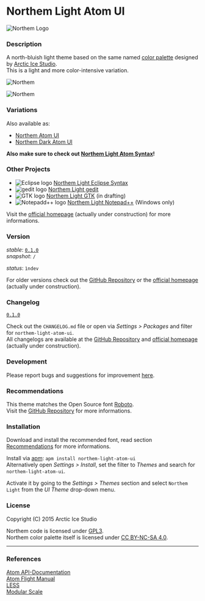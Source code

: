 # Northem Light Atom UI

![Northem Logo](https://raw.githubusercontent.com/arcticicestudio/northem-dark-light-ui/master/res/image/northem-logo.png)

### Description
A north-bluish light theme based on the same named [color palette](https://github.com/arcticicestudio/northem) designed by [Arctic Ice Studio](http://arcticicestudio.com).  
This is a light and more color-intensive variation.

![Northem](https://raw.githubusercontent.com/arcticicestudio/northem-light-atom-ui/master/res/image/northem-light.png)

![Northem](https://raw.githubusercontent.com/arcticicestudio/northem-light-atom-ui/master/res/image/preview-screenshot.png)

### Variations
Also available as:
  - [Northem Atom UI](https://github.com/arcticicestudio/northem-atom-ui)
  - [Northem Dark Atom UI](https://github.com/arcticicestudio/northem-dark-atom-ui)

__Also make sure to check out [Northem Light Atom Syntax](https://github.com/arcticicestudio/northem-light-atom-syntax)!__

### Other Projects
  - ![Eclipse logo](https://eclipse.org/favicon.ico) [Northem Light Eclipse Syntax](https://github.com/arcticicestudio/northem-light-eclipse-syntax)
  - ![gedit logo](https://static.gnome.org/wiki.gnome.org/gnome/css/favicon.png) [Northem Light gedit](https://github.com/arcticicestudio/northem-light-gedit)
  - ![GTK logo](http://www.gtk.org/images/gtk-logo.ico) [Northem Light GTK](#) (in drafting)
  - ![Notepadd++ logo](http://notepad-plus-plus.org/assets/images/favicon.ico) [Northem Light Notepad++](https://github.com/arcticicestudio/northem-light-notepadplusplus) (Windows only)

Visit the [official homepage](http://arcticicestudio.com/Northem) (actually under construction) for more informations.

### Version
_stable_: [`0.1.0`](https://github.com/arcticicestudio/northem-light-atom-ui/releases/tag/v0.1.0)  
_snapshot_: `/`

_status_: `ìndev`

For older versions check out the [GitHub Repository](https://github.com/arcticicestudio/northem-light-atom-ui) or the [official homepage](http://arcticicestudio.com/Northem) (actually under construction).

### Changelog
[`0.1.0`](CHANGELOG.md)

Check out the `CHANGELOG.md` file or open via _Settings > Packages_ and filter for `northem-light-atom-ui`.  
All changelogs are available at the [GitHub Repository](https://github.com/arcticicestudio/northem-light-atom-ui) and [official homepage](http://arcticicestudio.com/Northem) (actually under construction).

### Development
Please report bugs and suggestions for improvement [here](https://github.com/arcticicestudio/northem-light-atom-ui/issues).

### Recommendations
This theme matches the Open Source font [Roboto](http://www.google.com/fonts/specimen/Roboto).  
Visit the [GitHub Repository](https://github.com/google/fonts/tree/master/apache/roboto) for more informations.

### Installation
Download and install the recommended font, read section [Recommendations](#Recommendations) for more informations.

Install via [apm](https://github.com/atom/apm): `apm install northem-light-atom-ui`  
Alternatively open _Settings > Install_, set the filter to _Themes_ and search for `northem-light-atom-ui`.

Activate it by going to the _Settings > Themes_ section and select `Northem Light` from the _UI Theme_ drop-down menu.

### License
Copyright (C) 2015 Arctic Ice Studio

Northem code is licensed under [GPL3](http://www.gnu.org/licenses/gpl.txt).  
Northem color palette itself is licensed under [CC BY-NC-SA 4.0](http://creativecommons.org/licenses/by-nc-sa/4.0).

---

### References
[Atom API-Documentation](https://atom.io/docs/api/latest/Atom)  
[Atom Flight Manual](https://atom.io/docs)  
[LESS](http://lesscss.org)  
[Modular Scale](http://www.modularscale.com)
